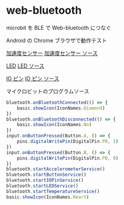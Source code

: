 # web-bluetooth


microbit を BLE で Web-bluetooth につなぐ

Android の Chrome ブラウザで動作テスト

[加速度センサー](./accelerometer)
[加速度センサー ソース](./accelerometer/accelerometer.js)

[LED](./microbit)
[LED ソース](./microbit/microbit.js)

[IO ピン](./iopin)
[IO ピン ソース](./iopin/iopin.js)

マイクロビットのプログラムソース
```microbit.js
bluetooth.onBluetoothConnected(() => {
    basic.showIcon(IconNames.Diamond)
})
bluetooth.onBluetoothDisconnected(() => {
    basic.showIcon(IconNames.No)
})
input.onButtonPressed(Button.A, () => {
    pins.digitalWritePin(DigitalPin.P0, 1)
})
input.onButtonPressed(Button.B, () => {
    pins.digitalWritePin(DigitalPin.P0, 0)
})
bluetooth.startAccelerometerService()
bluetooth.startButtonService()
bluetooth.startIOPinService()
bluetooth.startLEDService()
bluetooth.startTemperatureService()
basic.showIcon(IconNames.Heart)
```
